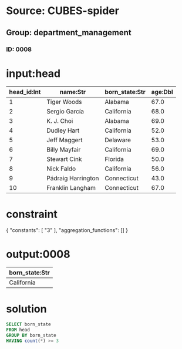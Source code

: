 # Source: CUBES-spider
## Group: department_management
### ID: 0008

# input:head

| head_id:Int | name:Str | born_state:Str | age:Dbl |
|---|---|---|---|
| 1 | Tiger Woods | Alabama | 67.0 |
| 2 | Sergio García | California | 68.0 |
| 3 | K. J. Choi | Alabama | 69.0 |
| 4 | Dudley Hart | California | 52.0 |
| 5 | Jeff Maggert | Delaware | 53.0 |
| 6 | Billy Mayfair | California | 69.0 |
| 7 | Stewart Cink | Florida | 50.0 |
| 8 | Nick Faldo | California | 56.0 |
| 9 | Pádraig Harrington | Connecticut | 43.0 |
| 10 | Franklin Langham | Connecticut | 67.0 |

# constraint

{
  "constants": [
    "3"
  ],
  "aggregation_functions": []
}

# output:0008

| born_state:Str |
|---|
| California |

# solution

```sql
SELECT born_state
FROM head
GROUP BY born_state
HAVING count(*) >= 3
```
